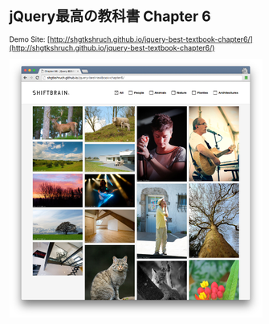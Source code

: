 # jQuery最高の教科書 Chapter 6

Demo Site: [http://shgtkshruch.github.io/jquery-best-textbook-chapter6/](http://shgtkshruch.github.io/jquery-best-textbook-chapter6/)

![screenshot](https://github.com/shgtkshruch/jquery-best-textbook-chapter6/blob/master/screenshot.png?raw=true)
